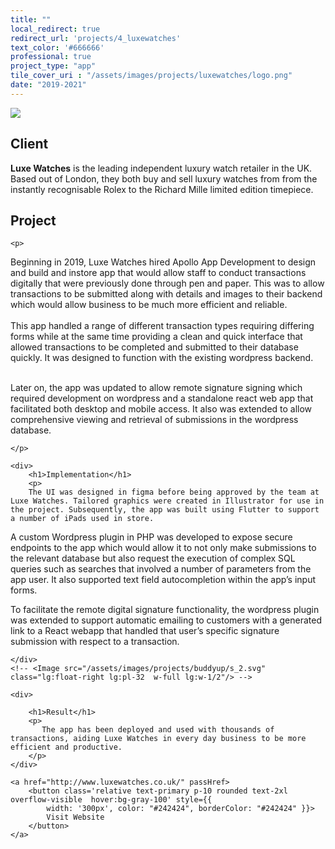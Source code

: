 ```yaml
---
title: ""
local_redirect: true
redirect_url: 'projects/4_luxewatches'
text_color: '#666666'
professional: true
project_type: "app"
tile_cover_uri : "/assets/images/projects/luxewatches/logo.png"
date: "2019-2021"
---
```

<div>
<Image src="/assets/images/projects/luxewatches/logo.png"  class="lg:w-1/2 w-full pt-5 px-5"
    layout='responsive' />

<section style="display: block">
    <h1>Client</h1>
<p><b>Luxe Watches</b> is the leading independent luxury watch retailer in the UK. Based out of London, they both buy and sell luxury watches from from the instantly recognisable Rolex to the Richard Mille limited edition timepiece.</p>
</section>

<section class="">

<!-- <Image src="/assets/images/projects/buddyup/s_1.svg" class="lg:float-left lg:pr-32 w-1/2"/> -->

<div>
    <h1>Project</h1>

    <p>
Beginning in 2019, Luxe Watches hired Apollo App Development to design and build and instore app that would allow staff to conduct transactions digitally that were previously done through pen and paper. This was to allow transactions to be submitted along with details and images to their backend which would allow business to be much more efficient and reliable. 
<br/>
<br/>
This app handled a range of different transaction types requiring differing forms while at the same time providing a clean and quick interface that allowed transactions to be completed and submitted to their database quickly. It was designed to function with the existing wordpress backend. 
<br/>
<br/>

Later on, the app was updated to allow remote signature signing which required development on wordpress and a standalone react web app that facilitated both desktop and mobile access. It also was extended to allow comprehensive viewing and retrieval of submissions in the wordpress database.



    </p>
</div>

</section>

<section class="pt-20  ">


    <div>
        <h1>Implementation</h1>
        <p>
        The UI was designed in figma before being approved by the team at Luxe Watches. Tailored graphics were created in Illustrator for use in the project. Subsequently, the app was built using Flutter to support a number of iPads used in store. 

A custom Wordpress plugin in PHP was developed to expose secure endpoints to the app which would allow it to not only make submissions to the relevant database but also request the execution of complex SQL queries such as searches that involved a number of parameters from the app user. It also supported text field autocompletion within the app’s input forms.

To facilitate the remote digital signature functionality, the wordpress plugin was extended to support automatic emailing to customers with a generated link to a React webapp that handled that user’s specific signature submission with respect to a transaction.   


    </div>
    <!-- <Image src="/assets/images/projects/buddyup/s_2.svg" class="lg:float-right lg:pl-32  w-full lg:w-1/2"/> -->

</section>

<section>

    <div>

        <h1>Result</h1>
        <p>
           The app has been deployed and used with thousands of transactions, aiding Luxe Watches in every day business to be more efficient and productive.
        </p>
    </div>
</section>
<div class="pb-24">

    <a href="http://www.luxewatches.co.uk/" passHref>
        <button class='relative text-primary p-10 rounded text-2xl  overflow-visible  hover:bg-gray-100' style={{
            width: '300px', color: "#242424", borderColor: "#242424" }}>
            Visit Website
        </button>
    </a>

</div>


</div>